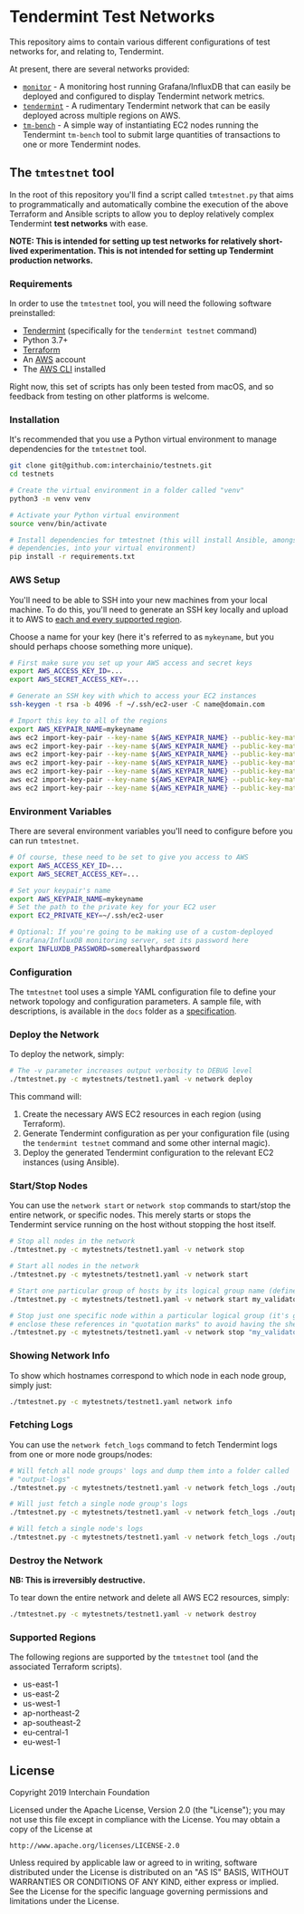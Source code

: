 # Tendermint Test Networks
This repository aims to contain various different configurations of test
networks for, and relating to, Tendermint.

At present, there are several networks provided:

* [`monitor`](./monitor/README.md) - A monitoring host running Grafana/InfluxDB
  that can easily be deployed and configured to display Tendermint network
  metrics.
* [`tendermint`](./tendermint/README.md) - A rudimentary Tendermint network that
  can be easily deployed across multiple regions on AWS.
* [`tm-bench`](./tm-bench/README.md) - A simple way of instantiating EC2 nodes
  running the Tendermint `tm-bench` tool to submit large quantities of
  transactions to one or more Tendermint nodes.

## The `tmtestnet` tool
In the root of this repository you'll find a script called `tmtestnet.py` that
aims to programmatically and automatically combine the execution of the above
Terraform and Ansible scripts to allow you to deploy relatively complex
Tendermint **test networks** with ease.

**NOTE: This is intended for setting up test networks for relatively short-lived
experimentation. This is not intended for setting up Tendermint production
networks.**

### Requirements
In order to use the `tmtestnet` tool, you will need the following software
preinstalled:

* [Tendermint](https://tendermint.com/) (specifically for the
  `tendermint testnet` command)
* Python 3.7+
* [Terraform](https://www.terraform.io/)
* An [AWS](https://aws.amazon.com/) account
* The [AWS CLI](https://aws.amazon.com/cli/) installed

Right now, this set of scripts has only been tested from macOS, and so feedback
from testing on other platforms is welcome.

### Installation
It's recommended that you use a Python virtual environment to manage
dependencies for the `tmtestnet` tool.

```bash
git clone git@github.com:interchainio/testnets.git
cd testnets

# Create the virtual environment in a folder called "venv"
python3 -m venv venv

# Activate your Python virtual environment
source venv/bin/activate

# Install dependencies for tmtestnet (this will install Ansible, amongst other
# dependencies, into your virtual environment)
pip install -r requirements.txt
```

### AWS Setup
You'll need to be able to SSH into your new machines from your local machine. To
do this, you'll need to generate an SSH key locally and upload it to AWS to
[each and every supported region](#supported-regions).

Choose a name for your key (here it's referred to as `mykeyname`, but you should
perhaps choose something more unique).

```bash
# First make sure you set up your AWS access and secret keys
export AWS_ACCESS_KEY_ID=...
export AWS_SECRET_ACCESS_KEY=...

# Generate an SSH key with which to access your EC2 instances
ssh-keygen -t rsa -b 4096 -f ~/.ssh/ec2-user -C name@domain.com

# Import this key to all of the regions
export AWS_KEYPAIR_NAME=mykeyname
aws ec2 import-key-pair --key-name ${AWS_KEYPAIR_NAME} --public-key-material file://~/.ssh/ec2-user.pub --region us-east-1 && \
aws ec2 import-key-pair --key-name ${AWS_KEYPAIR_NAME} --public-key-material file://~/.ssh/ec2-user.pub --region us-east-2 && \
aws ec2 import-key-pair --key-name ${AWS_KEYPAIR_NAME} --public-key-material file://~/.ssh/ec2-user.pub --region us-west-1 && \
aws ec2 import-key-pair --key-name ${AWS_KEYPAIR_NAME} --public-key-material file://~/.ssh/ec2-user.pub --region ap-northeast-2 && \
aws ec2 import-key-pair --key-name ${AWS_KEYPAIR_NAME} --public-key-material file://~/.ssh/ec2-user.pub --region ap-southeast-2 && \
aws ec2 import-key-pair --key-name ${AWS_KEYPAIR_NAME} --public-key-material file://~/.ssh/ec2-user.pub --region eu-central-1 && \
aws ec2 import-key-pair --key-name ${AWS_KEYPAIR_NAME} --public-key-material file://~/.ssh/ec2-user.pub --region eu-west-1
```

### Environment Variables
There are several environment variables you'll need to configure before you can
run `tmtestnet`.

```bash
# Of course, these need to be set to give you access to AWS
export AWS_ACCESS_KEY_ID=...
export AWS_SECRET_ACCESS_KEY=...

# Set your keypair's name
export AWS_KEYPAIR_NAME=mykeyname
# Set the path to the private key for your EC2 user
export EC2_PRIVATE_KEY=~/.ssh/ec2-user

# Optional: If you're going to be making use of a custom-deployed
# Grafana/InfluxDB monitoring server, set its password here
export INFLUXDB_PASSWORD=somereallyhardpassword
```

### Configuration
The `tmtestnet` tool uses a simple YAML configuration file to define your
network topology and configuration parameters. A sample file, with descriptions,
is available in the `docs` folder as a
[specification](docs/network-layout-spec.md).

### Deploy the Network
To deploy the network, simply:

```bash
# The -v parameter increases output verbosity to DEBUG level
./tmtestnet.py -c mytestnets/testnet1.yaml -v network deploy
```

This command will:

1. Create the necessary AWS EC2 resources in each region (using Terraform).
2. Generate Tendermint configuration as per your configuration file (using the
   `tendermint testnet` command and some other internal magic).
3. Deploy the generated Tendermint configuration to the relevant EC2 instances
   (using Ansible).

### Start/Stop Nodes
You can use the `network start` or `network stop` commands to start/stop the
entire network, or specific nodes. This merely starts or stops the Tendermint
service running on the host without stopping the host itself.

```bash
# Stop all nodes in the network
./tmtestnet.py -c mytestnets/testnet1.yaml -v network stop

# Start all nodes in the network
./tmtestnet.py -c mytestnets/testnet1.yaml -v network start

# Start one particular group of hosts by its logical group name (defined in mytestnets/testnet1.yaml)
./tmtestnet.py -c mytestnets/testnet1.yaml -v network start my_validators

# Stop just one specific node within a particular logical group (it's generally a good idea to
# enclose these references in "quotation marks" to avoid having the shell try to interpret them)
./tmtestnet.py -c mytestnets/testnet1.yaml -v network stop "my_validators[0]"
```

### Showing Network Info
To show which hostnames correspond to which node in each node group, simply 
just:

```bash
./tmtestnet.py -c mytestnets/testnet1.yaml network info
```

### Fetching Logs
You can use the `network fetch_logs` command to fetch Tendermint logs from one
or more node groups/nodes:

```bash
# Will fetch all node groups' logs and dump them into a folder called 
# "output-logs"
./tmtestnet.py -c mytestnets/testnet1.yaml -v network fetch_logs ./output-logs

# Will just fetch a single node group's logs
./tmtestnet.py -c mytestnets/testnet1.yaml -v network fetch_logs ./output-logs my_validators

# Will fetch a single node's logs
./tmtestnet.py -c mytestnets/testnet1.yaml -v network fetch_logs ./output-logs "my_validators[0]"
```

### Destroy the Network

**NB: This is irreversibly destructive.**

To tear down the entire network and delete all AWS EC2 resources, simply:

```bash
./tmtestnet.py -c mytestnets/testnet1.yaml -v network destroy
```

### Supported Regions
The following regions are supported by the `tmtestnet` tool (and the associated
Terraform scripts).

* us-east-1
* us-east-2
* us-west-1
* ap-northeast-2
* ap-southeast-2
* eu-central-1
* eu-west-1

## License
Copyright 2019 Interchain Foundation

Licensed under the Apache License, Version 2.0 (the "License");
you may not use this file except in compliance with the License.
You may obtain a copy of the License at

    http://www.apache.org/licenses/LICENSE-2.0

Unless required by applicable law or agreed to in writing, software
distributed under the License is distributed on an "AS IS" BASIS,
WITHOUT WARRANTIES OR CONDITIONS OF ANY KIND, either express or implied.
See the License for the specific language governing permissions and
limitations under the License.
